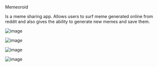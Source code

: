 Memeoroid

Is a meme sharing app. Allows users to surf meme generated online from reddit and also gives the ability to generate new memes and save them. 

![image](https://user-images.githubusercontent.com/8829018/171968936-ada6f43c-153e-4836-b516-758b2aeccfc1.png)


![image](https://user-images.githubusercontent.com/8829018/171968606-d0837808-468d-4f85-a218-181b1c064abc.png)

![image](https://user-images.githubusercontent.com/8829018/171968586-cf8ac107-247f-4a24-8528-1896e1647a6d.png)

![image](https://user-images.githubusercontent.com/8829018/171968462-b93a9111-be86-423f-b982-1d3c95b88d84.png)
